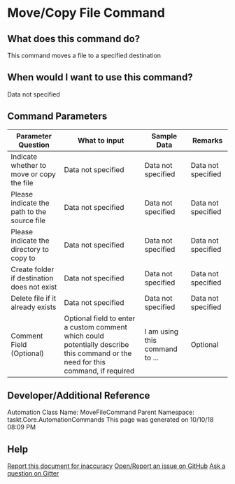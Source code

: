 <!--TITLE: Move/Copy File Command -->
<!-- SUBTITLE: a command in the File Operation Commands group -->
# Move/Copy File Command


## What does this command do?
This command moves a file to a specified destination


## When would I want to use this command?
Data not specified


## Command Parameters
| Parameter Question   	| What to input  	|  Sample Data 	| Remarks  	|
| ---                    | ---               | ---           | ---       |
|Indicate whether to move or copy the file|Data not specified|Data not specified|Data not specified|
|Please indicate the path to the source file|Data not specified|Data not specified|Data not specified|
|Please indicate the directory to copy to|Data not specified|Data not specified|Data not specified|
|Create folder if destination does not exist|Data not specified|Data not specified|Data not specified|
|Delete file if it already exists|Data not specified|Data not specified|Data not specified|
|Comment Field (Optional)|Optional field to enter a custom comment which could potentially describe this command or the need for this command, if required|I am using this command to ...|Optional|


## Developer/Additional Reference
Automation Class Name: MoveFileCommand
Parent Namespace: taskt.Core.AutomationCommands
This page was generated on 10/10/18 08:09 PM


## Help
[Report this document for inaccuracy](/#)
[Open/Report an issue on GitHub](/#)
[Ask a question on Gitter](/#)
